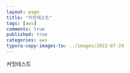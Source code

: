 ```yaml
---
layout: page
title: "커밋테스트"
tags: [aws]
comments: true
published: true
categories: aws
typora-copy-images-to: ../images/2022-07-29
---
```




커밋테스트